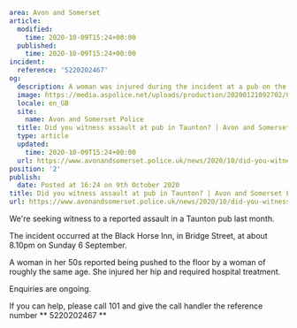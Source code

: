 ```yaml
area: Avon and Somerset
article:
  modified:
    time: 2020-10-09T15:24+00:00
  published:
    time: 2020-10-09T15:24+00:00
incident:
  reference: '5220202467'
og:
  description: A woman was injured during the incident at a pub on the evening of Sunday 6 September.
  image: https://media.aspolice.net/uploads/production/20200121092702/Can-you-help-car-night-1.png
  locale: en_GB
  site:
    name: Avon and Somerset Police
  title: Did you witness assault at pub in Taunton? | Avon and Somerset Police
  type: article
  updated:
    time: 2020-10-09T15:24+00:00
  url: https://www.avonandsomerset.police.uk/news/2020/10/did-you-witness-assault-at-pub-in-taunton/
position: '2'
publish:
  date: Posted at 16:24 on 9th October 2020
title: Did you witness assault at pub in Taunton? | Avon and Somerset Police
url: https://www.avonandsomerset.police.uk/news/2020/10/did-you-witness-assault-at-pub-in-taunton/
```

We're seeking witness to a reported assault in a Taunton pub last month.

The incident occurred at the Black Horse Inn, in Bridge Street, at about 8.10pm on Sunday 6 September.

A woman in her 50s reported being pushed to the floor by a woman of roughly the same age. She injured her hip and required hospital treatment.

Enquiries are ongoing.

If you can help, please call 101 and give the call handler the reference number ** 5220202467 **
